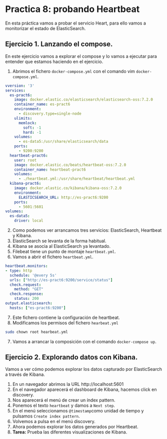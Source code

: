 # Practica 8: probando Heartbeat

En esta práctica vamos a probar el servicio Heart, para ello vamos a monitorizar el estado de ElasticSearch.

## Ejercicio 1. Lanzando el compose.

En este ejercicio vamos a explorar el compose y lo vamos a ejecutar para entender que estamos haciendo en el ejercicio.

1. Abrimos el fichero `docker-compose.yml` con el comando vim `docker-compose.yml`.

```yaml
vversion: '3'
services:
  es-pract6:
    image: docker.elastic.co/elasticsearch/elasticsearch-oss:7.2.0
    container_name: es-pract6
    environment:
      - discovery.type=single-node
    ulimits:
      memlock:
        soft: -1
        hard: -1
    volumes:
      - es-data5:/usr/share/elasticsearch/data
    ports:
      - 9200:9200
  heartbeat-pract6:
    user: root
    image: docker.elastic.co/beats/heartbeat-oss:7.2.0
    container_name: heartbeat-pract6
    volumes:
      - ./heartbeat.yml:/usr/share/heartbeat/heartbeat.yml
  kibana-pract6:
    image: docker.elastic.co/kibana/kibana-oss:7.2.0
    environment:
      ELASTICSEARCH_URL: http://es-pract6:9200
    ports:
      - 5601:5601
volumes:
  es-data5:
    driver: local
```

2. Como podemos ver arrancamos tres servicios: ElasticSearch, Heartbeat y Kibana.
3. ElasticSearch se levanta de la forma habitual.
4. Kibana se asocia al ElasticSearch ya levantado.
5. Filebeat tiene un punto de montaje `heartbeat.yml`.
6. Vamos a abrir el fichero `heartbeat.yml`.

```yaml
heartbeat.monitors:
- type: http
  schedule: '@every 5s'
  urls: ["http://es-pract6:9200/service/status"]
  check.request:
    method: "GET"
  check.response:
    status: 200
output.elasticsearch:
  hosts: ["es-pract6:9200"]
```

7. Este fichero contiene la configuración de heartbeat.
8. Modificamos los permisos del fichero `hearbeat.yml` 

```bash
sudo chown root hearbeat.yml
```

7. Vamos a arrancar la composición con el comando `docker-compose up`.

## Ejercicio 2. Explorando datos con Kibana.

Vamos a ver cómo podemos explorar los datos capturado por ElasticSearch a través de Kibana.

1. En un navegador abrimos la URL http://localhost:5601
2. En el navegador aparecerá el dashboard de Kibana, hacemos click en discovery.
3. Nos aparecerá el menú de crear un índex pattern.
4. Ponemos el texto `heartbeat` y damos a `Next step`.
5. En el menú seleccionamos `@timestamp`como unidad de tiempo y pulsamos `Create index pattern`.
6. Volvemos a pulsa en el menú discovery.
7. Ahora podemos explorar los datos generados por Heartbeat.
8. **Tarea:** Prueba las diferentes visualizaciones de Kibana.